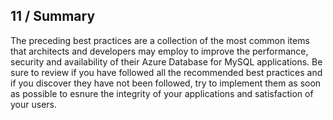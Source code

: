## 11 / Summary

The preceding best practices are a collection of the most common items that architects and developers may employ to improve the performance, security and availability of their Azure Database for MySQL applications.  Be sure to review if you have followed all the recommended best practices and if you discover they have not been followed, try to implement them as soon as possible to esnure the integrity of your applications and satisfaction of your users.
